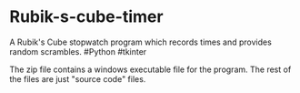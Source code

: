 # Rubik-s-cube-timer
A Rubik's Cube stopwatch program which records times and provides random scrambles. #Python #tkinter

The zip file contains a windows executable file for the program. The rest of the files are just "source code" files.
